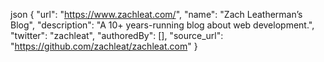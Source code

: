 json
{
	"url": "https://www.zachleat.com/",
	"name": "Zach Leatherman’s Blog",
	"description": "A 10+ years-running blog about web development.",
	"twitter": "zachleat",
	"authoredBy": [],
	"source_url": "https://github.com/zachleat/zachleat.com"
}
